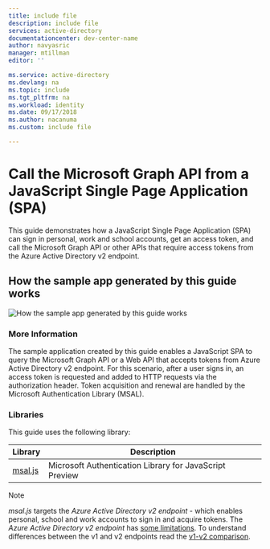 ```yaml
---
title: include file
description: include file
services: active-directory
documentationcenter: dev-center-name
author: navyasric
manager: mtillman
editor: ''

ms.service: active-directory
ms.devlang: na
ms.topic: include
ms.tgt_pltfrm: na
ms.workload: identity
ms.date: 09/17/2018
ms.author: nacanuma
ms.custom: include file

---
```


# Call the Microsoft Graph API from a JavaScript Single Page Application (SPA)

This guide demonstrates how a JavaScript Single Page Application (SPA) can sign in personal, work and school accounts, get an access token, and call the Microsoft Graph API or other APIs that require access tokens from the Azure Active Directory v2 endpoint.

## How the sample app generated by this guide works

![How the sample app generated by this guide works](media/active-directory-develop-guidedsetup-javascriptspa-introduction/javascriptspa-intro.png)

<!--start-collapse-->
### More Information

The sample application created by this guide enables a JavaScript SPA to query the Microsoft Graph API or a Web API that accepts tokens from Azure Active Directory v2 endpoint. For this scenario, after a user signs in, an access token is requested and added to HTTP requests via the authorization header. Token acquisition and renewal are handled by the Microsoft Authentication Library (MSAL).

<!--end-collapse-->

<!--start-collapse-->
### Libraries

This guide uses the following library:

|Library|Description|
|---|---|
|[msal.js](https://github.com/AzureAD/microsoft-authentication-library-for-js)|Microsoft Authentication Library for JavaScript Preview|

> [!NOTE]
> *msal.js* targets the *Azure Active Directory v2 endpoint* - which enables personal, school and work accounts to sign in and acquire tokens. The *Azure Active Directory v2 endpoint* has [some limitations](..\articles\active-directory\develop\active-directory-v2-limitations.md).
> To understand differences between the v1 and v2 endpoints read the [v1-v2 comparison](../articles/active-directory/develop/azure-ad-endpoint-comparison.md).

<!--end-collapse-->
